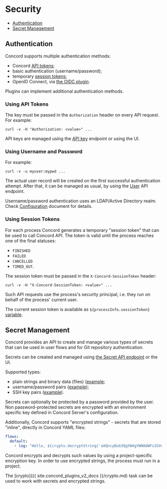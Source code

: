 # Security

- [Authentication](#authentication)
- [Secret Management](#secret-management)

## Authentication

Concord supports multiple authentication methods:
- Concord [API tokens](#using-api-tokens);
- basic authentication (username/password);
- temporary [session tokens](#using-session-tokens);
- OpenID Connect, via [the OIDC plugin](https://github.com/walmartlabs/concord/tree/master/server/plugins/oidc).

Plugins can implement additional authentication methods.

### Using API Tokens

The key must be passed in the `Authorization` header on every API request. For
example:

```
curl -v -H "Authorization: <value>" ...
```

API keys are managed using the [API key](../api/apikey.md) endpoint or using
the UI.

### Using Username and Password

For example:
```
curl -v -u myuser:mypwd ...
```

The actual user record will be created on the first successful authentication
attempt. After that, it can be managed as usual, by using
the [User](../api/user.md) API endpoint.

Username/password authentication uses an LDAP/Active Directory realm. Check
[Configuration](./configuration.md#server-configuration-file) document for details.

### Using Session Tokens

For each process Concord generates a temporary "session token" that can be used
to call Concord API. The token is valid until the process reaches one of
the final statuses:
- `FINISHED`
- `FAILED`
- `CANCELLED`
- `TIMED_OUT`.

The session token must be passed in the `X-Concord-SessionToken` header:

```
curl -v -H "X-Concord-SessionToken: <value>" ...
```

Such API requests use the process's security principal, i.e. they run on behalf
of the process' current user.

The current session token is available as `${processInfo.sessionToken}`
[variable](../processes-v1/index.md#provided-variables).

## Secret Management

Concord provides an API to create and manage various types of secrets that can
be used in user flows and for Git repository authentication.

Secrets can be created and managed using
[the Secret API endpoint](../api/secret.md) or the UI.

Supported types:
- plain strings and binary data (files) ([example](../api/secret.md#example-single-value-secret);
- username/password pairs ([example](../api/secret.md#example-username-password-secret));
- SSH key pairs ([example](../api/secret.md#example-new-key-pair)).

Secrets can optionally be protected by a password provided by the user.
Non password-protected secrets are encrypted with an environment specific key
defined in Concord Server's configuration.

Additionally, Concord supports "encrypted strings" - secrets that are stored
"inline", directly in Concord YAML files:

```yaml
flows:
  default:
    - log: "Hello, ${crypto.decryptString('aXQncyBub3QgYW4gYWN0dWFsIGVuY3J5cHRlZCBzdHJpbmc=')}"
``` 

Concord encrypts and decrypts such values by using a project-specific
encryption key. In order to use encrypted strings, the process must run in a project.

The [crypto]({{ site.concord_plugins_v2_docs }}/crypto.md) task can be used to work with secrets and
encrypted strings.
